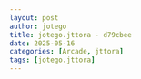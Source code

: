 ```yaml
---
layout: post
author: jotego
title: jotego.jttora - d79cbee
date: 2025-05-16
categories: [Arcade, jttora]
tags: [jotego.jttora]
---
```



